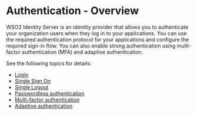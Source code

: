 # Authentication - Overview

WSO2 Identity Server is an identity provider that allows you to authenticate your organization users when they log in to your applications. You can use the required authentication protocol for your applications and configure the required sign-in flow. You can also enable strong authentication using multi-factor authentication (MFA) and adaptive authentication.

See the following topics for details:

- [Login]({{base_path}}/guides/login/login-overview)
- [Single Sign On]({{base_path}}/guides/login/enable-single-sign-on)
- [Single Logout]({{base_path}}/guides/login/single-logout-overview)
- [Passwordless authentication]({{base_path}}/guides/passwordless/overview)
- [Multi-factor authentication]({{base_path}}/guides/mfa/mfa-overview)
- [Adaptive authentication]({{base_path}}/guides/adaptive-auth/configure-adaptive-auth)

